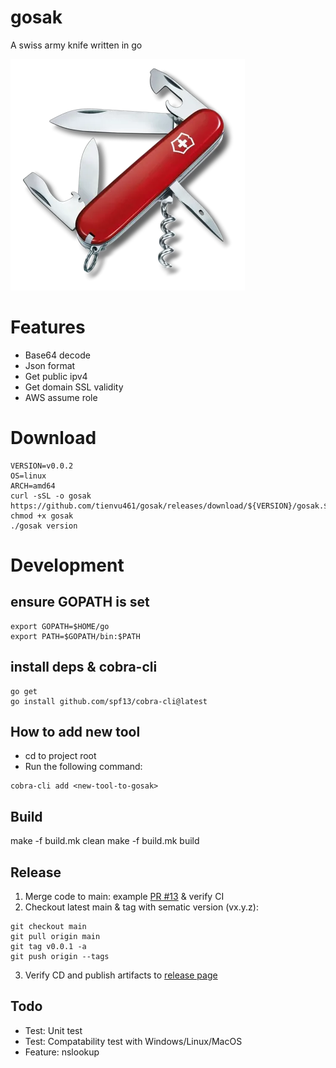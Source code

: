 # gosak

A swiss army knife written in go

![sak](./sak.webp)

# Features
- Base64 decode
- Json format
- Get public ipv4
- Get domain SSL validity
- AWS assume role

# Download
```
VERSION=v0.0.2
OS=linux
ARCH=amd64
curl -sSL -o gosak https://github.com/tienvu461/gosak/releases/download/${VERSION}/gosak.${OS}.${ARCH}
chmod +x gosak
./gosak version
```

# Development

## ensure GOPATH is set
```
export GOPATH=$HOME/go
export PATH=$GOPATH/bin:$PATH
```
## install deps & cobra-cli
```
go get
go install github.com/spf13/cobra-cli@latest
```
## How to add new tool
- cd to project root
- Run the following command:
```
cobra-cli add <new-tool-to-gosak>
```

## Build
make -f build.mk clean
make -f build.mk build

## Release
1. Merge code to main: example [PR #13](https://github.com/tienvu461/gosak/pull/13) & verify CI
2. Checkout latest main & tag with sematic version (vx.y.z):
```
git checkout main
git pull origin main
git tag v0.0.1 -a
git push origin --tags
```
3. Verify CD and publish artifacts to [release page](https://github.com/tienvu461/gosak/releases/)

## Todo
- Test: Unit test
- Test: Compatability test with Windows/Linux/MacOS
- Feature: nslookup